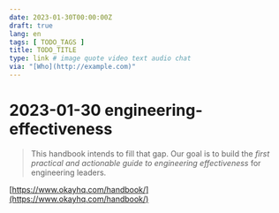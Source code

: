 ```yaml
---
date: 2023-01-30T00:00:00Z
draft: true
lang: en
tags: [ TODO_TAGS ]
title: TODO_TITLE
type: link # image quote video text audio chat
via: "[Who](http://example.com)"
---
```



# 2023-01-30 engineering-effectiveness


> This handbook intends to fill that gap. Our goal is to build the *first practical and actionable guide to engineering effectiveness* for engineering leaders.

[https://www.okayhq.com/handbook/](https://www.okayhq.com/handbook/)


